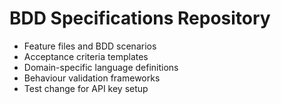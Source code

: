 # BDD Specifications Repository

* Feature files and BDD scenarios
* Acceptance criteria templates
* Domain-specific language definitions
* Behaviour validation frameworks
* Test change for API key setup
